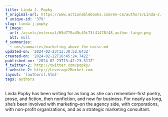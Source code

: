```yaml
---
title: Linda J. Popky
f_original-url: https://www.actionablebooks.com/en-ca/authors/Linda-J.-Popky/
f_unique-id: '379'
slug: linda-j-popky
f_image:
  url: /assets/external/65d779a49c49c73f41478f48_author-large.png
  alt: null
f_summaries:
  - cms/summaries/marketing-above-the-noise.md
updated-on: '2024-02-23T13:30:52.643Z'
created-on: '2024-02-22T16:45:24.742Z'
published-on: '2024-02-23T13:42:23.311Z'
f_twitter-2: http://twitter.com/popky/
f_website-2: http://Leverage2Market.com
layout: '[authors].html'
tags: authors
---
```


Linda Popky has been writing for as long as she can remember–first poetry, prose, and fiction, then nonfiction, and now for business. For nearly as long, she’s been involved with marketing–on the agency side, with corporations, with non-profit organizations, and as a strategic marketing consultant.
